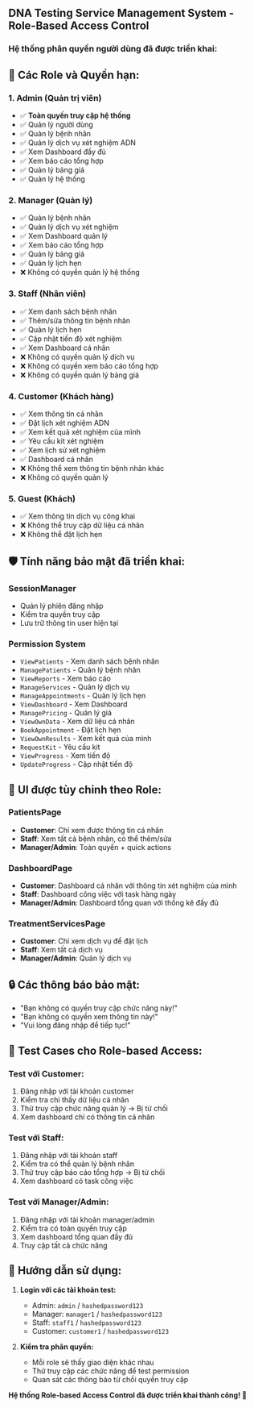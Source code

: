 ## DNA Testing Service Management System - Role-Based Access Control

### Hệ thống phân quyền người dùng đã được triển khai:

## 🔐 **Các Role và Quyền hạn:**

### 1. **Admin** (Quản trị viên)
- ✅ **Toàn quyền truy cập hệ thống**
- ✅ Quản lý người dùng
- ✅ Quản lý bệnh nhân
- ✅ Quản lý dịch vụ xét nghiệm ADN
- ✅ Xem Dashboard đầy đủ
- ✅ Xem báo cáo tổng hợp
- ✅ Quản lý bảng giá
- ✅ Quản lý hệ thống

### 2. **Manager** (Quản lý)
- ✅ Quản lý bệnh nhân
- ✅ Quản lý dịch vụ xét nghiệm
- ✅ Xem Dashboard quản lý
- ✅ Xem báo cáo tổng hợp
- ✅ Quản lý bảng giá
- ✅ Quản lý lịch hẹn
- ❌ Không có quyền quản lý hệ thống

### 3. **Staff** (Nhân viên)
- ✅ Xem danh sách bệnh nhân
- ✅ Thêm/sửa thông tin bệnh nhân
- ✅ Quản lý lịch hẹn
- ✅ Cập nhật tiến độ xét nghiệm
- ✅ Xem Dashboard cá nhân
- ❌ Không có quyền quản lý dịch vụ
- ❌ Không có quyền xem báo cáo tổng hợp
- ❌ Không có quyền quản lý bảng giá

### 4. **Customer** (Khách hàng)
- ✅ Xem thông tin cá nhân
- ✅ Đặt lịch xét nghiệm ADN
- ✅ Xem kết quả xét nghiệm của mình
- ✅ Yêu cầu kit xét nghiệm
- ✅ Xem lịch sử xét nghiệm
- ✅ Dashboard cá nhân
- ❌ Không thể xem thông tin bệnh nhân khác
- ❌ Không có quyền quản lý

### 5. **Guest** (Khách)
- ✅ Xem thông tin dịch vụ công khai
- ❌ Không thể truy cập dữ liệu cá nhân
- ❌ Không thể đặt lịch hẹn

## 🛡️ **Tính năng bảo mật đã triển khai:**

### **SessionManager**
- Quản lý phiên đăng nhập
- Kiểm tra quyền truy cập
- Lưu trữ thông tin user hiện tại

### **Permission System**
- `ViewPatients` - Xem danh sách bệnh nhân
- `ManagePatients` - Quản lý bệnh nhân
- `ViewReports` - Xem báo cáo
- `ManageServices` - Quản lý dịch vụ
- `ManageAppointments` - Quản lý lịch hẹn
- `ViewDashboard` - Xem Dashboard
- `ManagePricing` - Quản lý giá
- `ViewOwnData` - Xem dữ liệu cá nhân
- `BookAppointment` - Đặt lịch hẹn
- `ViewOwnResults` - Xem kết quả của mình
- `RequestKit` - Yêu cầu kit
- `ViewProgress` - Xem tiến độ
- `UpdateProgress` - Cập nhật tiến độ

## 📱 **UI được tùy chỉnh theo Role:**

### **PatientsPage**
- **Customer**: Chỉ xem được thông tin cá nhân
- **Staff**: Xem tất cả bệnh nhân, có thể thêm/sửa
- **Manager/Admin**: Toàn quyền + quick actions

### **DashboardPage**
- **Customer**: Dashboard cá nhân với thông tin xét nghiệm của mình
- **Staff**: Dashboard công việc với task hàng ngày
- **Manager/Admin**: Dashboard tổng quan với thống kê đầy đủ

### **TreatmentServicesPage**
- **Customer**: Chỉ xem dịch vụ để đặt lịch
- **Staff**: Xem tất cả dịch vụ
- **Manager/Admin**: Quản lý dịch vụ

## 🔒 **Các thông báo bảo mật:**
- "Bạn không có quyền truy cập chức năng này!"
- "Bạn không có quyền xem thông tin này!"
- "Vui lòng đăng nhập để tiếp tục!"

## 🧪 **Test Cases cho Role-based Access:**

### **Test với Customer:**
1. Đăng nhập với tài khoản customer
2. Kiểm tra chỉ thấy dữ liệu cá nhân
3. Thử truy cập chức năng quản lý → Bị từ chối
4. Xem dashboard chỉ có thông tin cá nhân

### **Test với Staff:**
1. Đăng nhập với tài khoản staff
2. Kiểm tra có thể quản lý bệnh nhân
3. Thử truy cập báo cáo tổng hợp → Bị từ chối
4. Xem dashboard có task công việc

### **Test với Manager/Admin:**
1. Đăng nhập với tài khoản manager/admin
2. Kiểm tra có toàn quyền truy cập
3. Xem dashboard tổng quan đầy đủ
4. Truy cập tất cả chức năng

## 📝 **Hướng dẫn sử dụng:**

1. **Login với các tài khoản test:**
   - Admin: `admin` / `hashedpassword123`
   - Manager: `manager1` / `hashedpassword123`
   - Staff: `staff1` / `hashedpassword123`
   - Customer: `customer1` / `hashedpassword123`

2. **Kiểm tra phân quyền:**
   - Mỗi role sẽ thấy giao diện khác nhau
   - Thử truy cập các chức năng để test permission
   - Quan sát các thông báo từ chối quyền truy cập

**Hệ thống Role-based Access Control đã được triển khai thành công! 🎉**
